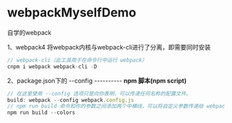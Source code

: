 # webpackMyselfDemo
自学的webpack

1、webpack4 将webpack内核与webpack-cli进行了分离，即需要同时安装

```js
// webpack-cli（此工具用于在命令行中运行 webpack）
cnpm i webpack webpack-cli -D
```

2、package.json下的 --config ---------- **npm 脚本(npm script)**

```js
// 在这里使用 --config 选项只是向你表明，可以传递任何名称的配置文件。
build: webpack --config webpack.config.js
// npm run build 命令和你的参数之间添加两个中横线，可以将自定义参数传递给 webpack
npm run build --colors
```